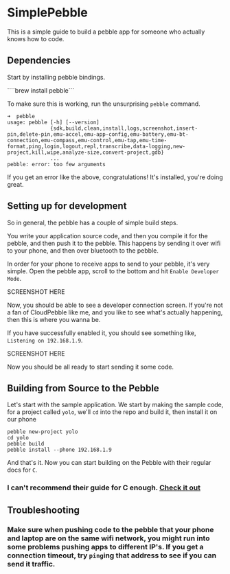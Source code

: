 # SimplePebble
This is a simple guide to build a pebble app for someone who actually knows how to code.

## Dependencies 
  Start by installing pebble bindings.

  ````brew install pebble```


To make sure this is working, run the unsurprising `pebble` command. 

```shell
➜  pebble
usage: pebble [-h] [--version]
              {sdk,build,clean,install,logs,screenshot,insert-pin,delete-pin,emu-accel,emu-app-config,emu-battery,emu-bt-connection,emu-compass,emu-control,emu-tap,emu-time-format,ping,login,logout,repl,transcribe,data-logging,new-project,kill,wipe,analyze-size,convert-project,gdb}
              ...
pebble: error: too few arguments
```

If you get an error like the above, congratulations! It's installed, you're doing great. 

## Setting up for development

So in general, the pebble has a couple of simple build steps. 

You write your application source code, and then you compile it for the pebble, and then push it to the pebble. 
This happens by sending it over wifi to your phone, and then over bluetooth to the pebble. 

In order for your phone to receive apps to send to your pebble, it's very simple. Open the pebble app, scroll to the bottom and hit `Enable Developer Mode`. 

SCREENSHOT HERE

Now, you should be able to see a developer connection screen. If you're not a fan of CloudPebble like me, and you like to see what's actually happening, then this is where you wanna be. 

If you have successfully enabled it, you should see something like, `Listening on 192.168.1.9`.

SCREENSHOT HERE

Now you should be all ready to start sending it some code. 

## Building from Source to the Pebble

Let's start with the sample application. We start by making the sample code, for a project called `yolo`, we'll `cd` into the repo and build it, then install it on our phone 

```shell
pebble new-project yolo
cd yolo
pebble build
pebble install --phone 192.168.1.9
```

And that's it.  Now you can start building on the Pebble with their regular docs for `C`. 

### I can't recommend their guide for C enough. [Check it out](https://developer.pebble.com/tutorials/watchface-tutorial/part1/)

## Troubleshooting

### Make sure when pushing code to the pebble that your phone and laptop are on the same wifi network, you might run into some problems pushing apps to different IP's. If you get a connection timeout, try `ping`ing that address to see if you can send it traffic. 

